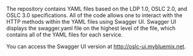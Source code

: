 The repository contains YAML files based on the LDP 1.0, OSLC 2.0, and OSLC 3.0 specifications.
All of the code allows one to interact with the HTTP methods within the YAML files using Swagger UI.
Swagger UI displays the swagger.yaml file on the highest level of the file, which contains all of the
YAML files for each service.

You can access the Swagger UI version at http://oslc-ui.mybluemix.net.